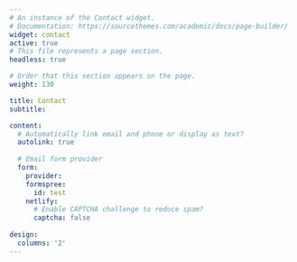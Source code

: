 ```yaml
---
# An instance of the Contact widget.
# Documentation: https://sourcethemes.com/academic/docs/page-builder/
widget: contact
active: true
# This file represents a page section.
headless: true

# Order that this section appears on the page.
weight: 130

title: Contact
subtitle:

content:
  # Automatically link email and phone or display as text?
  autolink: true
  
  # Email form provider
  form:
    provider: 
    formspree:
      id: test
    netlify:
      # Enable CAPTCHA challenge to reduce spam?
      captcha: false
  
design:
  columns: '2'
---
```

